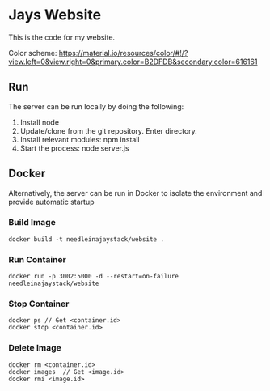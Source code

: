 # Jays Website

This is the code for my website.

Color scheme: https://material.io/resources/color/#!/?view.left=0&view.right=0&primary.color=B2DFDB&secondary.color=616161

## Run

The server can be run locally by doing the following:

1. Install node
2. Update/clone from the git repository. Enter directory.
3. Install relevant modules: npm install
4. Start the process: node server.js

## Docker

Alternatively, the server can be run in Docker to isolate the environment and provide automatic startup

### Build Image
    docker build -t needleinajaystack/website .

### Run Container
    docker run -p 3002:5000 -d --restart=on-failure needleinajaystack/website

### Stop Container
    docker ps // Get <container.id>
    docker stop <container.id>

### Delete Image
    docker rm <container.id>
    docker images  // Get <image.id>
    docker rmi <image.id>

